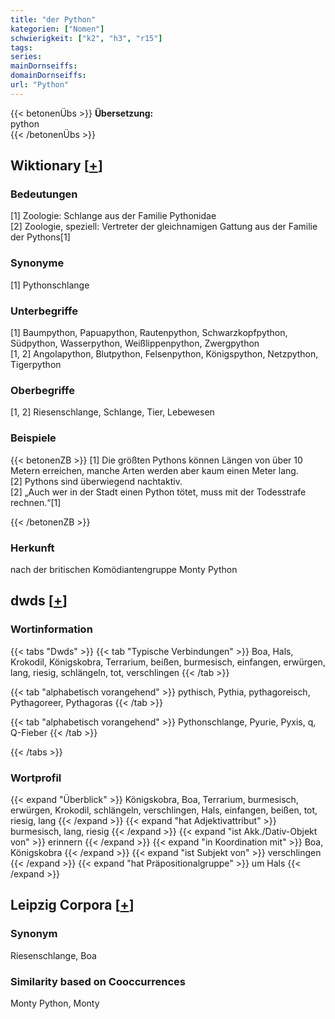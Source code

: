 ```yaml
---
title: "der Python"
kategorien: ["Nomen"]
schwierigkeit: ["k2", "h3", "r15"]
tags:
series:
mainDornseiffs:
domainDornseiffs:
url: "Python"
---
```


{{< betonenÜbs >}}
**Übersetzung:**  
python  
{{< /betonenÜbs >}}

## Wiktionary [[+](https://de.wiktionary.org/wiki/Python)]

### Bedeutungen
[1] Zoologie: Schlange aus der Familie Pythonidae  
[2] Zoologie, speziell: Vertreter der gleichnamigen Gattung aus der Familie der Pythons[1]  

### Synonyme
[1] Pythonschlange  

### Unterbegriffe
[1] Baumpython, Papuapython, Rautenpython, Schwarzkopfpython, Südpython, Wasserpython, Weißlippenpython, Zwergpython  
[1, 2] Angolapython, Blutpython, Felsenpython, Königspython, Netzpython, Tigerpython  

### Oberbegriffe
[1, 2] Riesenschlange, Schlange, Tier, Lebewesen  

### Beispiele
{{< betonenZB >}}
[1] Die größten Pythons können Längen von über 10 Metern erreichen, manche Arten werden aber kaum einen Meter lang.  
[2] Pythons sind überwiegend nachtaktiv.  
[2] „Auch wer in der Stadt einen Python tötet, muss mit der Todesstrafe rechnen.“[1]  

{{< /betonenZB >}}
### Herkunft
nach der britischen Komödiantengruppe Monty Python  



## dwds [[+](https://www.dwds.de/wb/Python)]

### Wortinformation
{{< tabs "Dwds" >}}
{{< tab "Typische Verbindungen" >}}
Boa, Hals, Krokodil, Königskobra, Terrarium, beißen, burmesisch, einfangen, erwürgen, lang, riesig, schlängeln, tot, verschlingen
{{< /tab >}}

{{< tab "alphabetisch vorangehend" >}}
pythisch, Pythia, pythagoreisch, Pythagoreer, Pythagoras
{{< /tab >}}

{{< tab "alphabetisch vorangehend" >}}
Pythonschlange, Pyurie, Pyxis, q, Q-Fieber
{{< /tab >}}

{{< /tabs >}}

### Wortprofil
{{< expand "Überblick" >}} Königskobra, Boa, Terrarium, burmesisch, erwürgen, Krokodil, schlängeln, verschlingen, Hals, einfangen, beißen, tot, riesig, lang {{< /expand >}}
{{< expand "hat Adjektivattribut" >}} burmesisch, lang, riesig {{< /expand >}}
{{< expand "ist Akk./Dativ-Objekt von" >}} erinnern {{< /expand >}}
{{< expand "in Koordination mit" >}} Boa, Königskobra {{< /expand >}}
{{< expand "ist Subjekt von" >}} verschlingen {{< /expand >}}
{{< expand "hat Präpositionalgruppe" >}} um Hals {{< /expand >}}

## Leipzig Corpora [[+](https://corpora.uni-leipzig.de/en/res?word=Python&corpusId=deu_newscrawl-public_2018)]


### Synonym
Riesenschlange, Boa


### Similarity based on Cooccurrences
Monty Python, Monty

